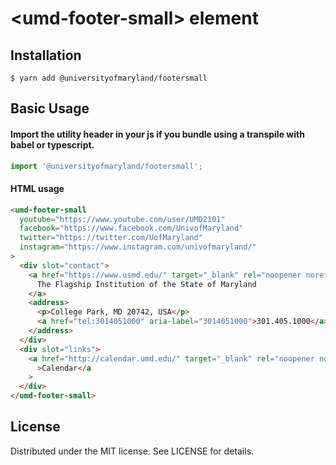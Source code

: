 # &lt;umd-footer-small&gt; element

## Installation

```
$ yarn add @universityofmaryland/footersmall
```

## Basic Usage

#### Import the utility header in your js if you bundle using a transpile with babel or typescript.

```js
import '@universityofmaryland/footersmall';
```

#### HTML usage

```html
<umd-footer-small
  youtube="https://www.youtube.com/user/UMD2101"
  facebook="https://www.facebook.com/UnivofMaryland"
  twitter="https://twitter.com/UofMaryland"
  instagram="https://www.instagram.com/univofmaryland/"
>
  <div slot="contact">
    <a href="https://www.usmd.edu/" target="_blank" rel="noopener noreferrer">
      The Flagship Institution of the State of Maryland
    </a>
    <address>
      <p>College Park, MD 20742, USA</p>
      <a href="tel:3014051000" aria-label="3014051000">301.405.1000</a>
    </address>
  </div>
  <div slot="links">
    <a href="http://calendar.umd.edu/" target="_blank" rel="noopener noreferrer"
      >Calendar</a
    >
  </div>
</umd-footer-small>
```

## License

Distributed under the MIT license. See LICENSE for details.
